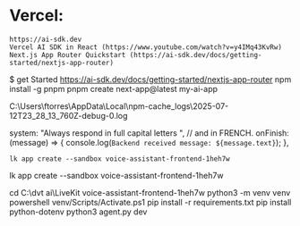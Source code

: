 # Vercel:
    https://ai-sdk.dev
    Vercel AI SDK in React (https://www.youtube.com/watch?v=y4IMq43KvRw)
    Next.js App Router Quickstart (https://ai-sdk.dev/docs/getting-started/nextjs-app-router)
    

$ get Started
    https://ai-sdk.dev/docs/getting-started/nextjs-app-router
    npm install -g pnpm
    pnpm create next-app@latest my-ai-app



C:\Users\ftorres\AppData\Local\npm-cache\_logs\2025-07-12T23_28_13_760Z-debug-0.log


  system: "Always respond in full capital letters ", // and in FRENCH.
    onFinish: (message) => {
      console.log(`Backend received message: ${message.text}`);
    },

    lk app create --sandbox voice-assistant-frontend-1heh7w


lk app create --sandbox voice-assistant-frontend-1heh7w


  cd C:\dvt
                 ai\LiveKit voice-assistant-frontend-1heh7w
        python3 -m venv venv
        powershell venv/Scripts/Activate.ps1
        pip install -r requirements.txt
        pip install python-dotenv
        python3 agent.py dev    

    